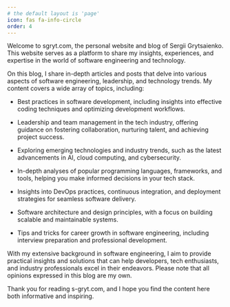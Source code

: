 ```yaml
---
# the default layout is 'page'
icon: fas fa-info-circle
order: 4
---
```


<!-- markdownlint-disable MD041 -->

Welcome to sgryt.com, the personal website and blog of Sergii Grytsaienko. This website serves as a platform to share my insights, experiences, and expertise in the world of software engineering and technology.

On this blog, I share in-depth articles and posts that delve into various aspects of software engineering, leadership, and technology trends. My content covers a wide array of topics, including:

- Best practices in software development, including insights into effective coding techniques and optimizing development workflows.

- Leadership and team management in the tech industry, offering guidance on fostering collaboration, nurturing talent, and achieving project success.

- Exploring emerging technologies and industry trends, such as the latest advancements in AI, cloud computing, and cybersecurity.

- In-depth analyses of popular programming languages, frameworks, and tools, helping you make informed decisions in your tech stack.

- Insights into DevOps practices, continuous integration, and deployment strategies for seamless software delivery.

- Software architecture and design principles, with a focus on building scalable and maintainable systems.

- Tips and tricks for career growth in software engineering, including interview preparation and professional development.

With my extensive background in software engineering, I aim to provide practical insights and solutions that can help developers, tech enthusiasts, and industry professionals excel in their endeavors. Please note that all opinions expressed in this blog are my own.

Thank you for reading s-gryt.com, and I hope you find the content here both informative and inspiring.

<!-- markdownlint-enable MD041 -->
